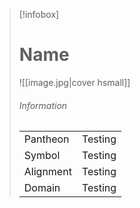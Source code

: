 > [!infobox]
> # Name
> ![[image.jpg|cover hsmall]]
> ###### Information
> | | |
> |---|---|
> | Pantheon | Testing |
> | Symbol | Testing |
> | Alignment | Testing |
> | Domain | Testing |